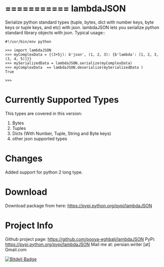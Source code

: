 ===========
lambdaJSON
===========
Serialize python standard types (tuple, bytes, dict with number keys, byte keys or tuple keys, and etc) with json.
lambdaJSON lets you serialize python standard library objects with json.
Typical usage::

    #!/usr/bin/env python

    >>> import lambdaJSON
    >>> myComplexData = {(3+5j): b'json', (1, 2, 3): {b'lambda': [1, 2, 3, (3, 4, 5)]}}
    >>> mySerializedData = lambdaJSON.serialize(myComplexData)
    >>> myComplexData  == lambdaJSON.deserialize(mySerializedData )
    True

    >>> 

Currently Supported Types
=========================

This types are covered in this version:

1. Bytes
2. Tuples
3. Dicts (With Number, Tuple, String and Byte keys)
4. other json supported types

Changes
=======

Added support for python 2 long type.

Download
========

Download package from here: https://pypi.python.org/pypi/lambdaJSON

Project Info
============

Github project page: https://github.com/pooya-eghbali/lambdaJSON
PyPi: https://pypi.python.org/pypi/lambdaJSON
Mail me at: persian.writer [at] Gmail.com


[![Bitdeli Badge](https://d2weczhvl823v0.cloudfront.net/pooya-eghbali/lambdajson/trend.png)](https://bitdeli.com/free "Bitdeli Badge")

